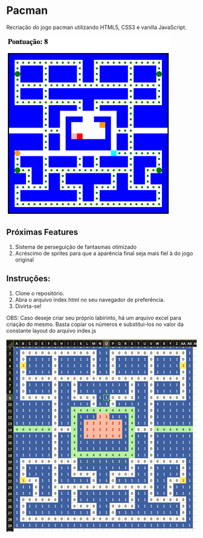 # Pacman

Recriação do jogo pacman utilizando HTML5, CSS3 e vanilla JavaScript.

![Screenshot do projeto](./images/projeto.png)

## Próximas Features
1. Sistema de perseguição de fantasmas otimizado
2. Acréscimo de sprites para que a aparência final seja mais fiel à do jogo original

## Instruções:

1. Clone o repositório.
2. Abra o arquivo index.html no seu navegador de preferência.
3. Divirta-se!


OBS: Caso deseje criar seu próprio labirinto, há um arquivo excel para criação do mesmo. Basta copiar os números e substitui-los no valor da constante layout do arquivo index.js

![Screenshot do criador de labirintos](./images/labirinto.png)
